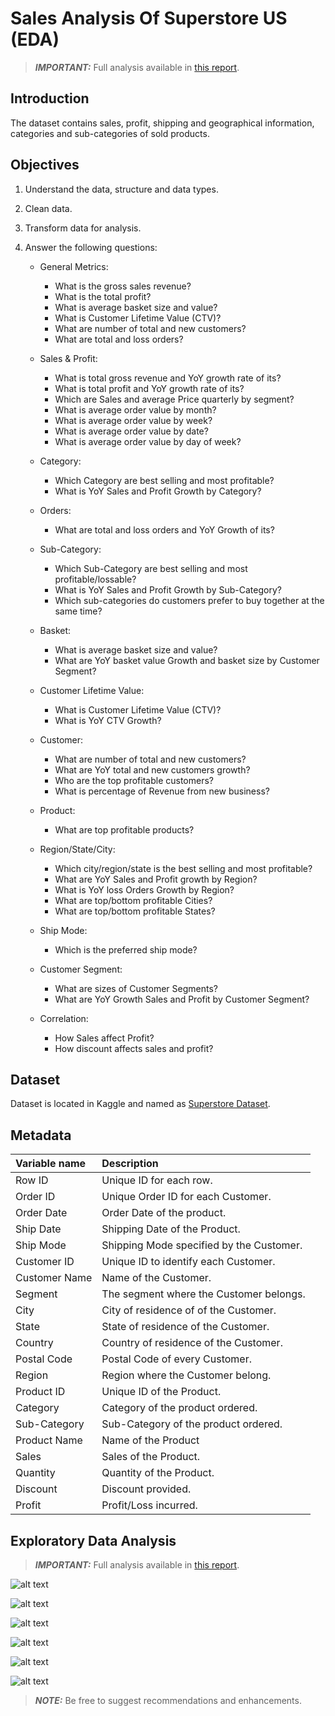 # Sales Analysis Of Superstore US (EDA)

> **_IMPORTANT:_** Full analysis available in [this report](https://daluchkin.github.io/superstore-us-sales-analysis/).

## Introduction

The dataset contains sales, profit, shipping and geographical information, categories and sub-categories of sold products.

## Objectives

1.  Understand the data, structure and data types.
2.  Clean data.
3.  Transform data for analysis.
4.  Answer the following questions:

    + General Metrics:
        + What is the gross sales revenue?
        + What is the total profit?
        + What is average basket size and value?
        + What is Customer Lifetime Value (CTV)?
        + What are number of total and new customers?
        + What are total and loss orders?
    
    + Sales & Profit:
        + What is total gross revenue and YoY growth rate of its?
        + What is total profit and YoY growth rate of its?
        + Which are Sales and average Price quarterly by segment?
        + What is average order value by month?
        + What is average order value by week?
        + What is average order value by date?
        + What is average order value by day of week?
    
    + Category:
        + Which Category are best selling and most profitable?
        + What is YoY Sales and Profit Growth by Category?
    
    + Orders:
        + What are total and loss orders and YoY Growth of its?

    + Sub-Category:
        + Which Sub-Category are best selling and most profitable/lossable?
        + What is YoY Sales and Profit Growth by Sub-Category?
        + Which sub-categories do customers prefer to buy together at the same time?

    + Basket:
        + What is average basket size and value?
        + What are YoY basket value Growth and basket size by Customer Segment?

    + Customer Lifetime Value:
        + What is Customer Lifetime Value (CTV)?
        + What is YoY CTV Growth?

    + Customer:
        + What are number of total and new customers? 
        + What are YoY total and new customers growth?
        + Who are the top profitable customers?
        + What is percentage of Revenue from new business?

    + Product:
        + What are top profitable products?

    + Region/State/City:
        + Which city/region/state is the best selling and most profitable?
        + What are YoY Sales and Profit growth by Region?
        + What is YoY loss Orders Growth by Region?
        + What are top/bottom profitable Cities?
        + What are top/bottom profitable States?

    + Ship Mode:
        + Which is the preferred ship mode?

    + Customer Segment:
        + What are sizes of Customer Segments?
        + What are YoY Growth Sales and Profit by Customer Segment?

    + Correlation:
        + How Sales affect Profit?
        + How discount affects sales and profit?

## Dataset

Dataset is located in Kaggle and named as [Superstore Dataset](https://www.kaggle.com/datasets/vivek468/superstore-dataset-final).

## Metadata

| Variable name | Description                              |
|:--------------|:-----------------------------------------|
| Row ID        | Unique ID for each row.                  |
| Order ID      | Unique Order ID for each Customer.       |
| Order Date    | Order Date of the product.               |
| Ship Date     | Shipping Date of the Product.            |
| Ship Mode     | Shipping Mode specified by the Customer. |
| Customer ID   | Unique ID to identify each Customer.     |
| Customer Name | Name of the Customer.                    |
| Segment       | The segment where the Customer belongs.  |
| City          | City of residence of of the Customer.    |
| State         | State of residence of the Customer.      |
| Country       | Country of residence of the Customer.    |
| Postal Code   | Postal Code of every Customer.           |
| Region        | Region where the Customer belong.        |
| Product ID    | Unique ID of the Product.                |
| Category      | Category of the product ordered.         |
| Sub-Category  | Sub-Category of the product ordered.     |
| Product Name  | Name of the Product                      |
| Sales         | Sales of the Product.                    |
| Quantity      | Quantity of the Product.                 |
| Discount      | Discount provided.                       |
| Profit        | Profit/Loss incurred.                    |


## Exploratory Data Analysis

> **_IMPORTANT:_** Full analysis available in [this report](https://daluchkin.github.io/superstore-us-sales-analysis/).

![alt text](https://github.com/daluchkin/superstore-eu-sales-analysis/blob/main/img/img01.png?raw=true)

![alt text](https://github.com/daluchkin/superstore-eu-sales-analysis/blob/main/img/img01.png?raw=true)

![alt text](https://github.com/daluchkin/superstore-eu-sales-analysis/blob/main/img/img01.png?raw=true)

![alt text](https://github.com/daluchkin/superstore-eu-sales-analysis/blob/main/img/img01.png?raw=true)

![alt text](https://github.com/daluchkin/superstore-eu-sales-analysis/blob/main/img/img01.png?raw=true)

![alt text](https://github.com/daluchkin/superstore-eu-sales-analysis/blob/main/img/img01.png?raw=true)



> **_NOTE:_** Be free to suggest recommendations and enhancements.